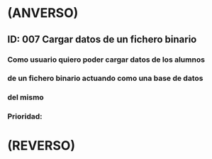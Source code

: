 # **(ANVERSO)**
## **ID:** 007 **Cargar datos de un fichero binario**
### Como usuario quiero poder cargar datos de los alumnos
### de un fichero binario actuando como una base de datos
### del mismo
### **Prioridad:** 
# **(REVERSO)**

